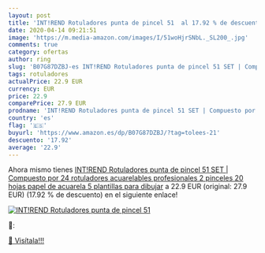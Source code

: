 ```yaml
---
layout: post
title: 'INT!REND Rotuladores punta de pincel 51  al 17.92 % de descuento'
date: 2020-04-14 09:21:51
image: 'https://m.media-amazon.com/images/I/51woHjrSNbL._SL200_.jpg'
comments: true
category: ofertas
author: ring
slug: 'B07G87DZBJ-es INT!REND Rotuladores punta de pincel 51 SET | Compuesto...'
tags: rotuladores
actualPrice: 22.9 EUR
currency: EUR
price: 22.9
comparePrice: 27.9 EUR
prodname: 'INT!REND Rotuladores punta de pincel 51 SET | Compuesto por 24 rotuladores acuarelables profesionales  2 pinceles  20 hojas papel de acuarela  5 plantillas para dibujar'
country: 'es'
flag: '🇪🇸'
buyurl: 'https://www.amazon.es/dp/B07G87DZBJ/?tag=tolees-21'
descuento: '17.92'
average: '22.9'
---
```


Ahora mismo tienes [INT!REND Rotuladores punta de pincel 51 SET | Compuesto por 24 rotuladores acuarelables profesionales  2 pinceles  20 hojas papel de acuarela  5 plantillas para dibujar](https://www.amazon.es/dp/B07G87DZBJ/?tag=tolees-21) a 22.9 EUR (original: 27.9 EUR) (17.92 %  de descuento) en el siguiente enlace!

[![INT!REND Rotuladores punta de pincel 51 ](https://m.media-amazon.com/images/I/51woHjrSNbL._SL200_.jpg)](https://www.amazon.es/dp/B07G87DZBJ/?tag=tolees-21)

🔎:


[🛒 Visítala!!!](https://www.amazon.es/dp/B07G87DZBJ/?tag=tolees-21)
